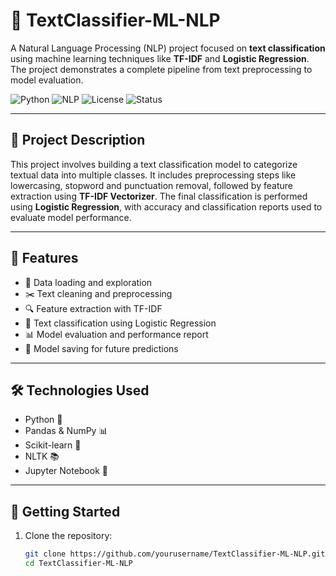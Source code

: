 # 🧠 TextClassifier-ML-NLP

A Natural Language Processing (NLP) project focused on **text classification** using machine learning techniques like **TF-IDF** and **Logistic Regression**. The project demonstrates a complete pipeline from text preprocessing to model evaluation.

![Python](https://img.shields.io/badge/Python-3.9-blue)
![NLP](https://img.shields.io/badge/NLP-TF--IDF-lightgrey)
![License](https://img.shields.io/badge/License-MIT-green)
![Status](https://img.shields.io/badge/Status-Completed-brightgreen)

---

## 📌 Project Description

This project involves building a text classification model to categorize textual data into multiple classes. It includes preprocessing steps like lowercasing, stopword and punctuation removal, followed by feature extraction using **TF-IDF Vectorizer**. The final classification is performed using **Logistic Regression**, with accuracy and classification reports used to evaluate model performance.

---

## 🔧 Features

- 📄 Data loading and exploration
- ✂️ Text cleaning and preprocessing
- 🔍 Feature extraction with TF-IDF
- 🤖 Text classification using Logistic Regression
- 📊 Model evaluation and performance report
- 💾 Model saving for future predictions

---

## 🛠️ Technologies Used

- Python 🐍
- Pandas & NumPy 📊
- Scikit-learn 🔧
- NLTK 📚
- Jupyter Notebook 📓

---

## 🚀 Getting Started

1. Clone the repository:
   ```bash
   git clone https://github.com/yourusername/TextClassifier-ML-NLP.git
   cd TextClassifier-ML-NLP
